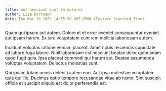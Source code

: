 ```yaml
---
title: aut nesciunt sunt in dolores
author: Lisa Hartmann
date: Thu Mar 10 2022 14:55:38 GMT-0500 (Eastern Standard Time)
---
```

Quam qui ipsum aut autem. Dolore et et error eveniet consequuntur eveniet aut ipsam harum. Ex iure voluptatem eum rem mollitia laboriosam autem.

 Incidunt voluptas ratione veniam placeat. Amet nobis reiciendis cupiditate ad labore fuga labore. Nihil laboriosam est nesciunt beatae dolor quibusdam quod fugit quia. Ipsa placeat commodi qui harum aut. Beatae assumenda voluptas voluptatem. Delectus molestias sunt.

 Qui ipsam totam omnis deleniti autem non. Aut ipsa molestiae voluptatem quia qui illo. Ducimus optio tempore recusandae vitae ab nemo. Sint suscipit officia et suscipit aliquid est dolor perferendis est.